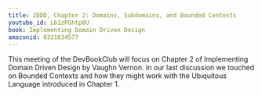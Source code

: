 ```yaml
---
title: IDDD, Chapter 2: Domains, Subdomains, and Bounded Contexts
youtube_id: Lb1zPGhtp8U
book: Implementing Domain Driven Design
amazonid: 0321834577
---
```

This meeting of the DevBookClub will focus on Chapter 2 of Implementing Domain Driven Design by Vaughn Vernon. In our last discussion we touched on Bounded Contexts and how they might work with the Ubiquitous Language introduced in Chapter 1.
